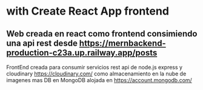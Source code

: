 # with Create React App frontend #

## Web creada en react como frontend consimiendo una api rest desde https://mernbackend-production-c23a.up.railway.app/posts

FrontEnd creada para consumir servicios rest api de node.js express y cloudinary https://cloudinary.com/ como almacenamiento en la nube de imagenes mas DB en MongoDB
alojada en https://account.mongodb.com/


